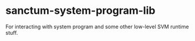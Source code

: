 # sanctum-system-program-lib

For interacting with system program and some other low-level SVM runtime stuff.
